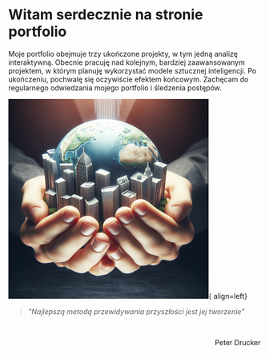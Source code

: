# Witam serdecznie na stronie portfolio

Moje portfolio obejmuje trzy ukończone projekty, w tym jedną analizę interaktywną. Obecnie pracuję nad kolejnym, bardziej zaawansowanym projektem, w którym planuję wykorzystać modele sztucznej inteligencji. Po ukończeniu, pochwalę się oczywiście efektem końcowym. Zachęcam do regularnego odwiedzania mojego portfolio i śledzenia postępów.

![W rękach cały świat](tworzenie_przyszlosci400x400.png){ align=left}
> *"Najlepszą metodą przewidywania przyszłości jest jej tworzenie"*
<br>
<p style="text-align: right;">
  Peter Drucker
</p>
